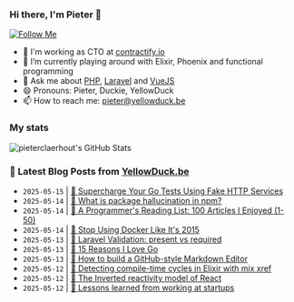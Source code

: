 ### Hi there, I'm Pieter 👋  
[![Follow Me](https://img.shields.io/github/followers/pieterclaerhout?label=Follow&style=social)](https://github.com/pieterclaerhout)

- 🏢 I'm working as CTO at [contractify.io](https://contractify.io)
- 🌱 I’m currently playing around with Elixir, Phoenix and functional programming
- 💬 Ask me about [PHP](https://php.net), [Laravel](http://laravel.com) and [VueJS](https://vuejs.org)
- 😄 Pronouns: Pieter, Duckie, YellowDuck
- 📫 How to reach me: pieter@yellowduck.be

### My stats

![pieterclaerhout's GitHub Stats](https://github-readme-stats.vercel.app/api?username=pieterclaerhout&show_icons=true&count_private=true&line_height=40)

### 📩 Latest Blog Posts from [YellowDuck.be](https://www.yellowduck.be/)
<!-- BLOG-POST-LIST:START -->
- `2025-05-15` | [🔗 Supercharge Your Go Tests Using Fake HTTP Services](https://www.yellowduck.be/posts/supercharge-your-go-tests-using-fake-http-services)  
- `2025-05-14` | [🐥 What is package hallucination in npm?](https://www.yellowduck.be/posts/what-is-package-hallucination-in-npm)  
- `2025-05-14` | [🔗 A Programmer&#39;s Reading List: 100 Articles I Enjoyed &lpar;1-50&rpar;](https://www.yellowduck.be/posts/a-programmers-reading-list-100-articles-i-enjoyed-1-50)  
- `2025-05-14` | [🔗 Stop Using Docker Like It&#39;s 2015](https://www.yellowduck.be/posts/stop-using-docker-like-its-2015)  
- `2025-05-13` | [🐥 Laravel Validation: present vs required](https://www.yellowduck.be/posts/laravel-validation-present-vs-required)  
- `2025-05-13` | [🔗 15 Reasons I Love Go](https://www.yellowduck.be/posts/15-reasons-i-love-go)  
- `2025-05-13` | [🔗 How to build a GitHub-style Markdown Editor](https://www.yellowduck.be/posts/how-to-build-a-github-style-markdown-editor)  
- `2025-05-12` | [🐥 Detecting compile-time cycles in Elixir with mix xref](https://www.yellowduck.be/posts/detecting-compile-time-cycles-in-elixir-with-mix-xref)  
- `2025-05-12` | [🔗 The Inverted reactivity model of React](https://www.yellowduck.be/posts/the-inverted-reactivity-model-of-react)  
- `2025-05-12` | [🔗 Lessons learned from working at startups](https://www.yellowduck.be/posts/lessons-learned-from-working-at-startups)  

<!-- BLOG-POST-LIST:END -->
